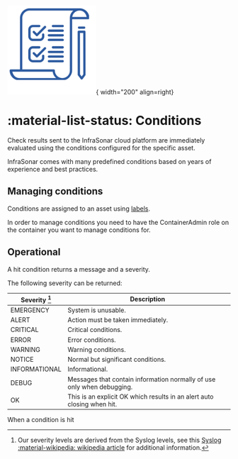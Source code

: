![Conditions](../images/application_conditions.png){ width="200" align=right}

# :material-list-status: Conditions

Check results sent to the InfraSonar cloud platform are immediately evaluated using the conditions configured for the specific asset. 

InfraSonar comes with many predefined conditions based on years of experience and best practices.

## Managing conditions

Conditions are assigned to an asset using [labels](labels.md).

In order to manage conditions you need to have the ContainerAdmin role on the container you want to manage conditions for.

## Operational

A hit condition returns a message and a severity.

The following severity can be returned:


Severity [^1] | Description
--------------|------------------------------------------------------------------------
EMERGENCY     | System is unusable.                                                    
ALERT         | Action must be taken immediately.                                      
CRITICAL      | Critical conditions.                                                   
ERROR         | Error conditions.                                                      
WARNING       | Warning conditions.                                                    
NOTICE        | Normal but significant conditions.                                     
INFORMATIONAL | Informational.                                                         
DEBUG         | Messages that contain information normally of use only when debugging. 
OK            | This is an explicit OK which results in an alert auto closing when hit.

[^1]: Our severity levels are derived from the Syslog levels, see this [Syslog :material-wikipedia: wikipedia article](https://en.wikipedia.org/wiki/Syslog) for additional information.

When a condition is hit 



